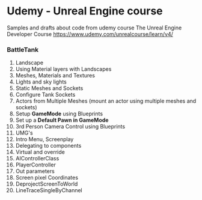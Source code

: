# Udemy - Unreal Engine course

Samples and drafts about code from udemy course The Unreal Engine Developer Course https://www.udemy.com/unrealcourse/learn/v4/


### BattleTank

01. Landscape
2. Using Material layers with Landscapes
3. Meshes, Materials and Textures
4. Lights and sky lights
5. Static Meshes and Sockets
6. Configure Tank Sockets
7. Actors from Multiple Meshes (mount an actor using multiple meshes and sockets)
8. Setup **GameMode** using Blueprints
9. Set up a **Default Pawn in GameMode**
10. 3rd Person Camera Control using Blueprints
11. UMG's
12. Intro Menu, Screenplay
13. Delegating to components
14. Virtual and override
15. AIControllerClass
16. PlayerController
17. Out parameters
18. Screen pixel Coordinates 
19. DeprojectScreenToWorld
20. LineTraceSingleByChannel